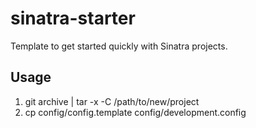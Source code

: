 # sinatra-starter
Template to get started quickly with Sinatra projects.

## Usage
1. git archive | tar -x -C /path/to/new/project
2. cp config/config.template config/development.config
